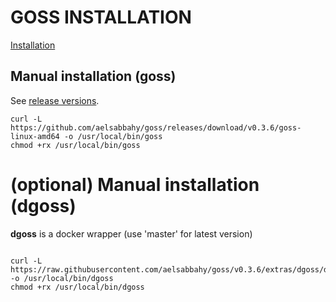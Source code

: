 # GOSS INSTALLATION

[Installation](https://github.com/aelsabbahy/goss#installation)



## Manual installation (goss)

See [release versions](https://github.com/aelsabbahy/goss/releases).

```
curl -L https://github.com/aelsabbahy/goss/releases/download/v0.3.6/goss-linux-amd64 -o /usr/local/bin/goss
chmod +rx /usr/local/bin/goss
```


# (optional) Manual installation (dgoss)

**dgoss** is a docker wrapper (use 'master' for latest version)

```
    
curl -L https://raw.githubusercontent.com/aelsabbahy/goss/v0.3.6/extras/dgoss/dgoss -o /usr/local/bin/dgoss
chmod +rx /usr/local/bin/dgoss
```












